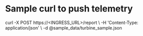 # Sample curl to push telemetry
curl -X POST https://<INGRESS_URL>/report \\
  -H 'Content-Type: application/json' \\
  -d @sample_data/turbine_sample.json
